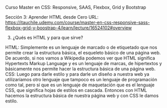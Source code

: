 Curso Master en CSS: Responsive, SAAS, Flexbox, Grid y Bootstrap


Sección 3: Aprender HTML desde Cero
URL: https://itauchile.udemy.com/course/master-en-css-responsive-sass-flexbox-grid-y-boostrap-4/learn/lecture/16524102#overview

3. ¿Qués es HTML y para que sirve?

HTML: Simplemente es un lenguaje de marcado o de etiquetado que nos permite crear la estructura básica, el esqueleto básico de una página web. De acuerdo, si nos vamos a Wikipedia podemos ver que HTML significa Hypertexts Markup Language y es un lenguaje de marcas, de hipertextos y básicamente nos permite hacer la estructura básica de una página web.
 CSS: Luego para darle estilo y para darle un diseño a nuestra web ya utilizaríamos otro lenguaje que tampoco es un lenguaje de programación como tal, pero sí que es un lenguaje de maquetación que es el lenguaje CSS, que significa hojas de estilos en cascada. Entonces con HTML hacemos la estructura básica de nuestra página web y con CSS le damos estilo.
